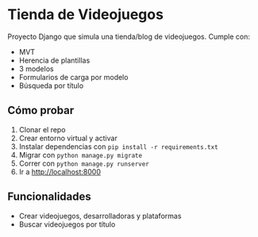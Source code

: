 # Tienda de Videojuegos

Proyecto Django que simula una tienda/blog de videojuegos. Cumple con:

- MVT
- Herencia de plantillas
- 3 modelos
- Formularios de carga por modelo
- Búsqueda por título

## Cómo probar

1. Clonar el repo
2. Crear entorno virtual y activar
3. Instalar dependencias con `pip install -r requirements.txt`
4. Migrar con `python manage.py migrate`
5. Correr con `python manage.py runserver`
6. Ir a [http://localhost:8000](http://localhost:8000)

## Funcionalidades

- Crear videojuegos, desarrolladoras y plataformas
- Buscar videojuegos por título